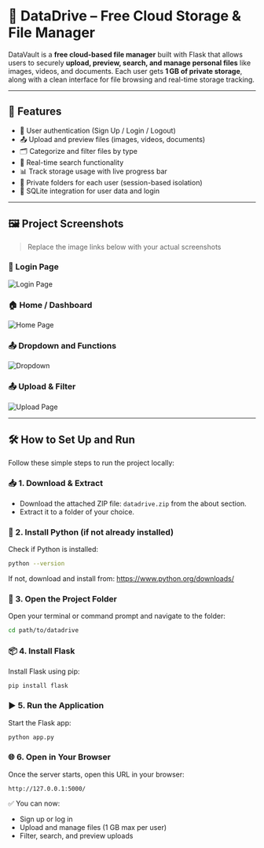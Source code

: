 # 📁 DataDrive – Free Cloud Storage & File Manager

DataVault is a **free cloud-based file manager** built with Flask that allows users to securely **upload, preview, search, and manage personal files** like images, videos, and documents. Each user gets **1 GB of private storage**, along with a clean interface for file browsing and real-time storage tracking.

---

## 🚀 Features

- 🔐 User authentication (Sign Up / Login / Logout)
- 📤 Upload and preview files (images, videos, documents)
- 🗂️ Categorize and filter files by type
- 🔎 Real-time search functionality
- 📊 Track storage usage with live progress bar
- 📁 Private folders for each user (session-based isolation)
- 💾 SQLite integration for user data and login

---

## 🖼️ Project Screenshots


> Replace the image links below with your actual screenshots

### 🔐 Login Page  
![Login Page](https://github.com/user-attachments/assets/89e1d6e4-47cb-44dd-a1d1-a5c516d4034e)

### 🏠 Home / Dashboard  
![Home Page](https://github.com/user-attachments/assets/239f8b63-a11c-45fe-b1a1-3d55134ecc19)

### 📤 Dropdown and Functions  
![Dropdown](https://github.com/user-attachments/assets/e0edef3c-4d48-4d02-b384-c3842c4abceb)

### 📤 Upload & Filter  
![Upload Page](https://github.com/user-attachments/assets/4c7b461d-60e6-43a5-83c6-4f57ffde5d4f)

---

## 🛠️ How to Set Up and Run

Follow these simple steps to run the project locally:

### 📥 1. Download & Extract

- Download the attached ZIP file: `datadrive.zip` from the about section.
- Extract it to a folder of your choice.

### 🐍 2. Install Python (if not already installed)

Check if Python is installed:

```bash
python --version
```

If not, download and install from: https://www.python.org/downloads/

### 🔧 3. Open the Project Folder

Open your terminal or command prompt and navigate to the folder:

```bash
cd path/to/datadrive
```

### 📦 4. Install Flask

Install Flask using pip:

```bash
pip install flask
```

### ▶️ 5. Run the Application

Start the Flask app:

```bash
python app.py
```

### 🌐 6. Open in Your Browser

Once the server starts, open this URL in your browser:

```
http://127.0.0.1:5000/
```

✅ You can now:
- Sign up or log in
- Upload and manage files (1 GB max per user)
- Filter, search, and preview uploads
